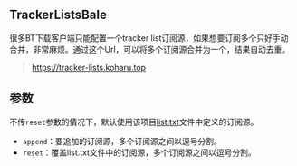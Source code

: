## TrackerListsBale

很多BT下载客户端只能配置一个tracker list订阅源，如果想要订阅多个只好手动合并，非常麻烦。通过这个Url，可以将多个订阅源合并为一个，结果自动去重。

> https://tracker-lists.koharu.top

## 参数

不传`reset`参数的情况下，默认使用该项目[list.txt](https://github.com/koharubiyori/TrackerListsBale/blob/master/list.txt)文件中定义的订阅源。

* `append`：要追加的订阅源，多个订阅源之间以逗号分割。
* `reset`：覆盖list.txt文件中的订阅源，多个订阅源之间以逗号分割。